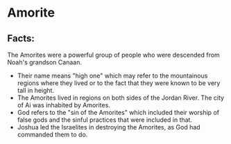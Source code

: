 # Amorite #

## Facts: ##

The Amorites were a powerful group of people who were descended from Noah's grandson Canaan.

* Their name means "high one" which may refer to the mountainous regions where they lived or to the fact that they were known to be very tall in height.
* The Amorites lived in regions on both sides of the Jordan River. The city of Ai was inhabited by Amorites.
* God refers to the "sin of the Amorites" which included their worship of false gods and the sinful practices that were included in that.
* Joshua led the Israelites in destroying the Amorites, as God had commanded them to do.

